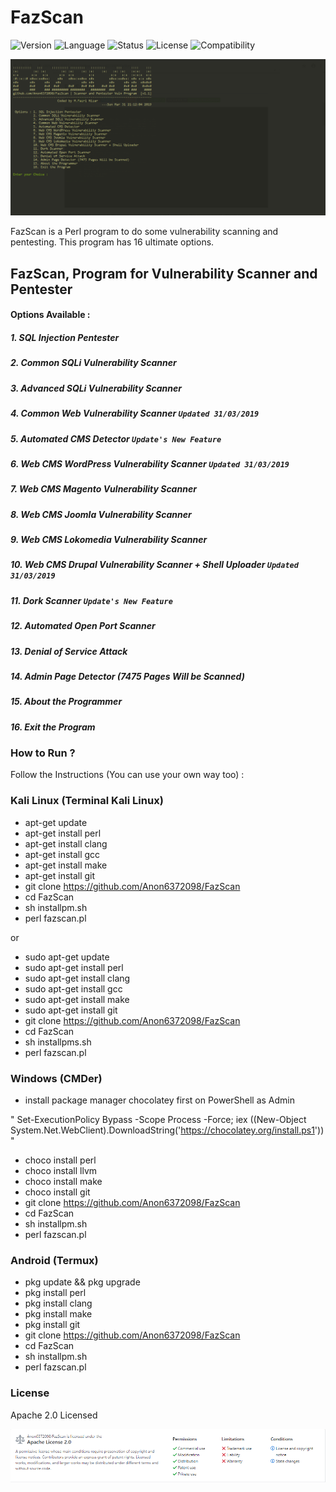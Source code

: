 # FazScan
![Version](https://img.shields.io/badge/FazScan-v1.1-brightgreen.svg) ![Language](https://img.shields.io/badge/Language-English-blue.svg) ![Status](https://img.shields.io/badge/Release-Stable-important.svg) ![License](https://img.shields.io/badge/License-Apache%202.0-brightgreen.svg) ![Compatibility](https://img.shields.io/badge/Compatible%20OS-Linux%2FWindows%2FAndroid-brightgreen.svg)

![FazScan](https://github.com/Anon6372098/FazScan/blob/master/img/fazscanv1.1-2.png)

FazScan is a Perl program to do some vulnerability scanning and pentesting. This program has 16 ultimate options.

## FazScan, Program for Vulnerability Scanner and Pentester

#### Options Available : 
  ##### 1. SQL Injection Pentester
  ##### 2. Common SQLi Vulnerability Scanner
  ##### 3. Advanced SQLi Vulnerability Scanner
  ##### 4. Common Web Vulnerability Scanner `Updated 31/03/2019`
  ##### 5. Automated CMS Detector `Update's New Feature`
  ##### 6. Web CMS WordPress Vulnerability Scanner `Updated 31/03/2019`
  ##### 7. Web CMS Magento Vulnerability Scanner
  ##### 8. Web CMS Joomla Vulnerability Scanner
  ##### 9. Web CMS Lokomedia Vulnerability Scanner
  ##### 10. Web CMS Drupal Vulnerability Scanner + Shell Uploader `Updated 31/03/2019`
  ##### 11. Dork Scanner `Update's New Feature`
  ##### 12. Automated Open Port Scanner
  ##### 13. Denial of Service Attack
  ##### 14. Admin Page Detector (7475 Pages Will be Scanned)
  ##### 15. About the Programmer
  ##### 16. Exit the Program

### How to Run ?

Follow the Instructions (You can use your own way too) :

### Kali Linux (Terminal Kali Linux)

- apt-get update
- apt-get install perl
- apt-get install clang
- apt-get install gcc
- apt-get install make
- apt-get install git
- git clone https://github.com/Anon6372098/FazScan
- cd FazScan
- sh installpm.sh
- perl fazscan.pl

or

- sudo apt-get update
- sudo apt-get install perl
- sudo apt-get install clang
- sudo apt-get install gcc
- sudo apt-get install make
- sudo apt-get install git
- git clone https://github.com/Anon6372098/FazScan
- cd FazScan
- sh installpms.sh
- perl fazscan.pl

### Windows (CMDer)

- install package manager chocolatey first on PowerShell as Admin 

" Set-ExecutionPolicy Bypass -Scope Process -Force; iex ((New-Object System.Net.WebClient).DownloadString('https://chocolatey.org/install.ps1')) "

- choco install perl
- choco install llvm
- choco install make
- choco install git
- git clone https://github.com/Anon6372098/FazScan
- cd FazScan
- sh installpm.sh
- perl fazscan.pl

### Android (Termux)

- pkg update && pkg upgrade
- pkg install perl
- pkg install clang
- pkg install make
- pkg install git
- git clone https://github.com/Anon6372098/FazScan
- cd FazScan
- sh installpm.sh
- perl fazscan.pl

### License

Apache 2.0 Licensed

![License_img](https://github.com/Anon6372098/FazScan/blob/master/img/FazScan_License.png)
